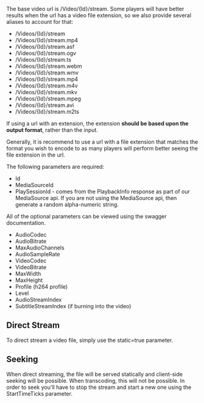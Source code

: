 The base video url is /Video/{Id}/stream. Some players will have better results when the url has a video file extension, so we also provide several aliases to account for that:

* /Videos/{Id}/stream
* /Videos/{Id}/stream.mp4
* /Videos/{Id}/stream.asf
* /Videos/{Id}/stream.ogv
* /Videos/{Id}/stream.ts
* /Videos/{Id}/stream.webm
* /Videos/{Id}/stream.wmv
* /Videos/{Id}/stream.mp4
* /Videos/{Id}/stream.m4v
* /Videos/{Id}/stream.mkv
* /Videos/{Id}/stream.mpeg
* /Videos/{Id}/stream.avi
* /Videos/{Id}/stream.m2ts

If using a url with an extension, the extension **should be based upon the output format**, rather than the input.

Generally, it is recommend to use a url with a file extension that matches the format you wish to encode to as many players will perform better seeing the file extension in the url.

The following parameters are required:

* Id
* MediaSourceId
* PlaySessionId - comes from the PlaybackInfo response as part of our MediaSource api. If you are not using the MediaSource api, then generate a random alpha-numeric string.

All of the optional parameters can be viewed using the swagger documentation. 

* AudioCodec
* AudioBitrate
* MaxAudioChannels
* AudioSampleRate
* VideoCodec
* VideoBitrate
* MaxWidth
* MaxHeight
* Profile (h264 profile)
* Level
* AudioStreamIndex
* SubtitleStreamIndex (if burning into the video)

## Direct Stream
To direct stream a video file, simply use the static=true parameter.

## Seeking
When direct streaming, the file will be served statically and client-side seeking will be possible. When transcoding, this will not be possible. In order to seek you'll have to stop the stream and start a new one using the StartTimeTicks parameter. 